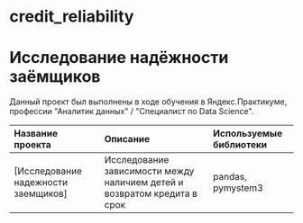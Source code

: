 # credit_reliability
# Исследование надёжности заёмщиков
Данный проект был выполнены в ходе обучения в Яндекс.Практикуме, профессии "Аналитик данных" / "Специалист по Data Science".

| Название проекта | Описание | Используемые библиотеки | 
| :---------------------- | :---------------------- | :---------------------- |
| [Исследование надежности заемщиков] | Исследование зависимости между наличием детей и возвратом кредита в срок | pandas, pymystem3
